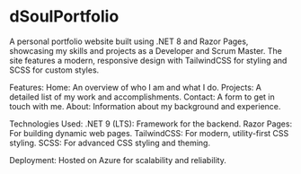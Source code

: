 # dSoulPortfolio
A personal portfolio website built using .NET 8 and Razor Pages, showcasing my skills and projects as a Developer and Scrum Master. The site features a modern, responsive design with TailwindCSS for styling and SCSS for custom styles.

Features:
Home: An overview of who I am and what I do.
Projects: A detailed list of my work and accomplishments.
Contact: A form to get in touch with me.
About: Information about my background and experience.

Technologies Used:
.NET 9 (LTS): Framework for the backend.
Razor Pages: For building dynamic web pages.
TailwindCSS: For modern, utility-first CSS styling.
SCSS: For advanced CSS styling and theming.

Deployment:
Hosted on Azure for scalability and reliability.
